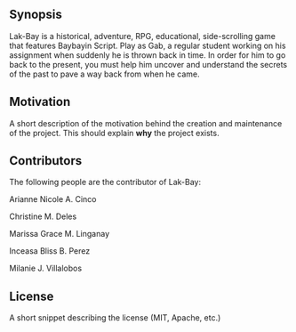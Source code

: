 ## Synopsis

Lak-Bay is a historical, adventure, RPG, educational, side-scrolling game that features Baybayin Script. Play as Gab, a regular student working on his assignment when suddenly he is thrown back in time. In order for him to go back to the present, you must help him uncover and understand the secrets of the past to pave a way back from when he came.

## Motivation

A short description of the motivation behind the creation and maintenance of the project. This should explain **why** the project exists.

## Contributors
The following people are the contributor of Lak-Bay:

Arianne Nicole A. Cinco

Christine M. Deles

Marissa Grace M. Linganay

Inceasa Bliss B. Perez

Milanie J. Villalobos

## License

A short snippet describing the license (MIT, Apache, etc.)
